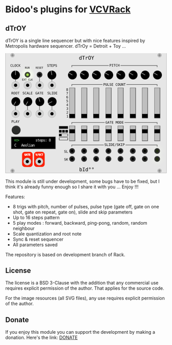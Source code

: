 # Bidoo's plugins for [VCVRack](https://vcvrack.com) 

## dTrOY 

dTrOY is a single line sequencer but with nice features inspired by Metropolis hardware sequencer.
dTrOy = Detroit + Toy ... 

![dTrOY](/images/dTrOY.png?raw=true "dTrOY")

This module is still under development, some bugs have to be fixed, but I think it's already funny enough so I share it with you ... Enjoy !!! 

Features:
- 8 trigs with pitch, number of pulses, pulse type (gate off, gate on one shot, gate on repeat, gate on), slide and skip parameters
- Up to 16 steps pattern
- 5 play modes : forward, backward, ping-pong, random, random neighbour
- Scale quantization and root note
- Sync & reset sequencer
- All parameters saved

The repository is based on development branch of Rack.

## License

The license is a BSD 3-Clause with the addition that any commercial use requires explicit permission of the author. That applies for the source code.

For the image resources (all SVG files), any use requires explicit permission of the author.

## Donate

If you enjoy this module you can support the development by making a donation. Here's the link: [DONATE](https://paypal.me/sebastienbouffier)
